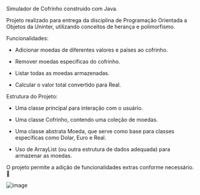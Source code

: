 Simulador de Cofrinho construido com Java. 

Projeto realizado para entrega da disciplina de Programação Orientada a Objetos da Uninter, utilizando conceitos de herança e polimorfismo.

Funcionalidades:
- Adicionar moedas de diferentes valores e países ao cofrinho.

- Remover moedas específicas do cofrinho.

- Listar todas as moedas armazenadas.

- Calcular o valor total convertido para Real.

Estrutura do Projeto:
- Uma classe principal para interação com o usuário.

- Uma classe Cofrinho, contendo uma coleção de moedas.

- Uma classe abstrata Moeda, que serve como base para classes específicas como Dolar, Euro e Real.

- Uso de ArrayList (ou outra estrutura de dados adequada) para armazenar as moedas.

O projeto permite a adição de funcionalidades extras conforme necessário. 🚀


![image](https://github.com/user-attachments/assets/a7796548-f88d-4d22-96f3-fb0fac711ed6)
